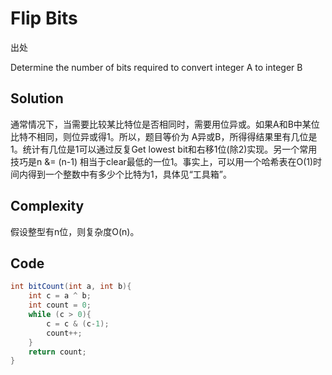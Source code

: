 # Flip Bits

出处

Determine the number of bits required to convert integer A to integer B

## Solution

通常情况下，当需要比较某比特位是否相同时，需要用位异或。如果A和B中某位比特不相同，则位异或得1。所以，题目等价为 A异或B，所得得结果里有几位是1。统计有几位是1可以通过反复Get lowest bit和右移1位(除2)实现。另一个常用技巧是n &= (n-1) 相当于clear最低的一位1。事实上，可以用一个哈希表在O(1)时间内得到一个整数中有多少个比特为1，具体见“工具箱”。

## Complexity

假设整型有n位，则复杂度O(n)。

## Code

```java
int bitCount(int a, int b){
	int c = a ^ b;
	int count = 0;
	while (c > 0){
		c = c & (c-1);
		count++;
	}
	return count;
}
```

